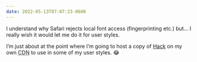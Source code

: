 ```yaml
---
date: 2022-05-13T07:07:23-0600
---
```


I understand why Safari rejects local font access (fingerprinting etc.) but… I really wish it would let me do it for user styles.

I’m just about at the point where I’m going to host a copy of [Hack](https://sourcefoundry.org/hack/) on my own <abbr title="content delivery network">CDN</abbr> to use in some of my user styles. 😂